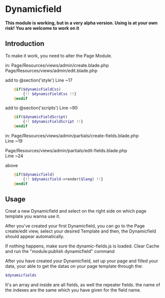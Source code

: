 # Dynamicfield

**This module is working, but in a very alpha version. Using is at your own risk!**
**You are welcome to work on it**

## Introduction
To make it work, you need to alter the Page Module.

in: 
Page/Resources/views/admin/create.blade.php
Page/Resources/views/admin/edit.blade.php

add to @section('style')
Line ~17
```php
	@if($dynamicFieldCss)
		{!! $dynamicFieldCss !!}
	@endif
```

add to @section('scripts')
Line ~90
```php
    @if($dynamicFieldScript)
        {!! $dynamicFieldScript !!}
    @endif
```

in: 
Page/Resources/views/admin/partials/create-fields.blade.php 	
Line ~19

Page/Resources/views/admin/partials/edit-fields.blade.php 	
Line ~24

above <div class="box-group" id="accordion">

```php
    @if($dynamicfield)
        {!! $dynamicfield->render($lang) !!}
    @endif
```

## Usage

Creat a new Dynamicfield and select on the right side on which page template you wanna use it.

After you've created your first Dynamicfield, you can go to the Page create/edit view, select your desired Template and then, the Dynamicfield should appear automatically.

If nothing happens, make sure the dynamic-fields.js is loaded. Clear Cache and run the "module:publish dynamicfield" command

After you have created your Dynamicfield, set up your page and filled your data, your able to get the datas on your page template through the:
```php
$dynamicfields
```
It's an array and inside are all fields, as well the repeater fields.
the name of the indexes are the same which you have given for the field name.

